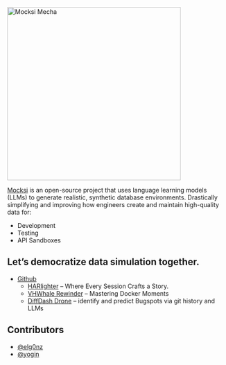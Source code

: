 <img src="https://github.com/Mocksi/.github/assets/63699/889a5039-5fba-4703-b5f3-8488abfca695)https://github.com/Mocksi/.github/assets/63699/889a5039-5fba-4703-b5f3-8488abfca695" alt="Mocksi Mecha" width="400">

<aside>


[Mocksi](https://mocksi.ai/) is an open-source project that uses language learning models (LLMs) to generate realistic, synthetic database environments. Drastically simplifying and improving how engineers create and maintain high-quality data for:

- Development
- Testing
- API Sandboxes
</aside>

## Let’s democratize data simulation together.

- [Github](https://github.com/Mocksi/)
    - [HARlighter](https://github.com/Mocksi/HARlighter/) – Where Every Session Crafts a Story.
    - [VHWhale Rewinder](https://github.com/Mocksi/VHWhale-Rewinder) – Mastering Docker Moments
    - [DiffDash Drone](https://github.com/Mocksi/DiffDashDrone) – identify and predict Bugspots via git history and LLMs


## Contributors
- [@elg0nz](https://github.com/elg0nz)
- [@yogin](https://github.com/yogin)
